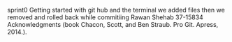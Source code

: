 sprint0
Getting started with git hub and the terminal we added files then we removed and rolled back while commitiing 
Rawan Shehab 37-15834
Acknowledgments (book Chacon, Scott, and Ben Straub. Pro Git. Apress,
2014.).

